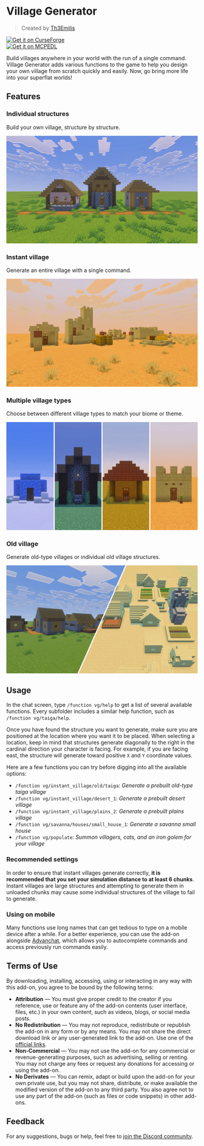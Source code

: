# Village Generator

> Created by [Th3Emilis](https://github.com/th3emilis)

<a href="https://curseforge.com/minecraft-bedrock/addons/village-generator-function-pack/download"><img src="https://github.com/user-attachments/assets/c7a0cfb3-24bc-4363-a757-903e2d80ca42" height="56" alt="Get it on CurseForge"></a>  
<a href="https://mcpedl.com/village-generator-function-pack/#downloads"><img src="https://github.com/user-attachments/assets/8d2314e9-8706-40e5-aabc-53adc1abe75f" height="56" alt="Get it on MCPEDL"></a>

Build villages anywhere in your world with the run of a single command. Village Generator adds various functions to the game to help you design your own village from scratch quickly and easily. Now, go bring more life into your superflat worlds!

## Features

### Individual structures
Build your own village, structure by structure.

![Screenshot showing a mason’s house, a small house 5, and a small house 1 along a dirt path.](assets/screenshot_0.png)

### Instant village
Generate an entire village with a single command.

![Screenshot showing an instant desert village.](assets/screenshot_1.png)

### Multiple village types
Choose between different village types to match your biome or theme.

![Screenshot showing small houses from snowy, taiga, savanna, and desert villages.](assets/screenshot_2.png)

### Old village
Generate old-type villages or individual old village structures.

![Screenshot showing an instant old plains village and an instant old taiga village.](assets/screenshot_3.png)

## Usage

In the chat screen, type `/function vg/help` to get a list of several available functions. Every subfolder includes a similar help function, such as `/function vg/taiga/help`.

Once you have found the structure you want to generate, make sure you are positioned at the location where you want it to be placed. When selecting a location, keep in mind that structures generate diagonally to the right in the cardinal direction your character is facing. For example, if you are facing east, the structure will generate toward positive `X` and `Y` coordinate values.

Here are a few functions you can try before digging into all the available options:
- `/function vg/instant_village/old/taiga`: *Generate a prebuilt old-type taiga village*
- `/function vg/instant_village/desert_1`: *Generate a prebuilt desert village*
- `/function vg/instant_village/plains_2`: *Generate a prebuilt plains village*
- `/function vg/savanna/houses/small_house_1`: *Generate a savanna small house*
- `/function vg/populate`: *Summon villagers, cats, and an iron golem for your village*

### Recommended settings
In order to ensure that instant villages generate correctly, **it is recommended that you set your simulation distance to at least 6 chunks**. Instant villages are large structures and attempting to generate them in unloaded chunks may cause some individual structures of the village to fail to generate.

### Using on mobile
Many functions use long names that can get tedious to type on a mobile device after a while. For a better experience, you can use the add-on alongside [Advanchat](https://github.com/th3emilis/advanchat/releases/latest), which allows you to autocomplete commands and access previously run commands easily.

## Terms of Use

By downloading, installing, accessing, using or interacting in any way with this add-on, you agree to be bound by the following terms:
- **Attribution** — You must give proper credit to the creator if you reference, use or feature any of the add-on contents (user interface, files, etc.) in your own content, such as videos, blogs, or social media posts.
- **No Redistribution** — You may not reproduce, redistribute or republish the add-on in any form or by any means. You may not share the direct download link or any user-generated link to the add-on. Use one of the [official links](https://github.com/th3emilis/village-generator/blob/main/OFFICIAL_LINKS.md).
- **Non-Commercial** — You may not use the add-on for any commercial or revenue-generating purposes, such as advertising, selling or renting. You may not charge any fees or request any donations for accessing or using the add-on.
- **No Derivates** — You can remix, adapt or build upon the add-on for your own private use, but you may not share, distribute, or make available the modified version of the add-on to any third party. You also agree not to use any part of the add-on (such as files or code snippets) in other add-ons.

## Feedback

For any suggestions, bugs or help, feel free to [join the Discord community](https://discord.gg/skqthyTkBQ).
